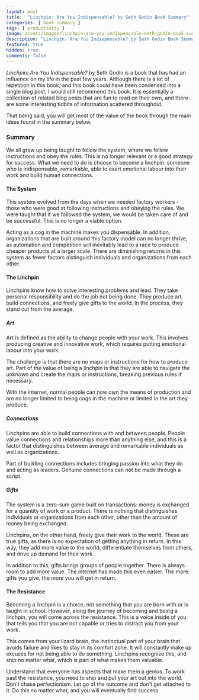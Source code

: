 ```yaml
---
layout: post
title:  "Linchpin: Are You Indispensable? by Seth Godin Book Summary"
categories: [ book summary ]
tags: [ productivity ]
image: assets/images/linchpin-are-you-indispensable-seth-godin-book-summary.png
description: "Linchpin: Are You Indispensable? by Seth Godin Book Summary"
featured: true
hidden: true
comments: false
---
```


*Linchpin: Are You Indispensable?* by Seth Godin is a book that has had an influence on my life in the past few years. Although there is a lot of repetition in this book, and this book could have been condensed into a single blog post, I would still recommend this book. It is essentially a collection of related blog posts that are fun to read on their own, and there are some interesting tidbits of information scattered throughout.

That being said, you will get most of the value of the book through the main ideas found in the summary below.

### Summary

We all grew up being taught to follow the system, where we follow instructions and obey the rules. This is no longer relevant or a good strategy for success. What we need to do is choose to become a linchpin: someone who is indispensable, remarkable, able to exert emotional labour into their work and build human connections.

#### The System

This system evolved from the days when we needed factory workers - those who were good at following instructions and obeying the rules. We were taught that if we followed the system, we would be taken care of and be successful. This is no longer a viable option.

Acting as a cog in the machine makes you dispensable. In addition, organizations that are built around this factory model can no longer thrive, as automation and competition will inevitably lead to a race to produce cheaper products at a larger scale. There are diminishing returns in this system as fewer factors distinguish individuals and organizations from each other.

#### The Linchpin

Linchpins know how to solve interesting problems and lead. They take personal responsibility and do the job not being done. They produce art, build connections, and freely give gifts to the world. In the process, they stand out from the average.

##### Art

Art is defined as the ability to change people with your work. This involves producing creative and innovative work, which requires putting emotional labour into your work.

The challenge is that there are no maps or instructions for how to produce art. Part of the value of being a linchpin is that they are able to navigate the unknown and create the maps or instructions, breaking previous rules if necessary.

With the internet, normal people can now own the means of production and are no longer limited to being cogs in the machine or limited in the art they produce.

##### Connections

Linchpins are able to build connections with and between people. People value connections and relationships more than anything else, and this is a factor that distinguishes between average and remarkable individuals as well as organizations.

Part of building connections includes bringing passion into what they do and acting as leaders. Genuine connections can not be made through a script.

##### Gifts

The system is a zero-sum game built on transactions: money is exchanged for a quantity of work or a product. There is nothing that distinguishes individuals or organizations from each other, other than the amount of money being exchanged.

Linchpins, on the other hand, freely give their work to the world. These are true gifts, as there is no expectation of getting anything in return. In this way, they add more value to the world, differentiate themselves from others, and drive up demand for their work.

In addition to this, gifts brings groups of people together. There is always room to add more value. The internet has made this even easier. The more gifts you give, the more you will get in return.

#### The Resistance

Becoming a linchpin is a choice, not something that you are born with or is taught in school. However, along the journey of becoming and being a linchpin, you will come across the resistance. This is a voice inside of you that tells you that you are not capable or tries to distract you from your work.

This comes from your lizard brain, the instinctual part of your brain that avoids failure and likes to stay in its comfort zone. It will constantly make up excuses for not being able to do something. Linchpins recognize this, and ship no matter what, which is part of what makes them valuable.

Understand that everyone has aspects that make them a genius. To work past the resistance, you need to ship and put your art out into the world. Don't chase perfectionism. Let go of the outcome and don't get attached to it. Do this no matter what, and you will eventually find success.
